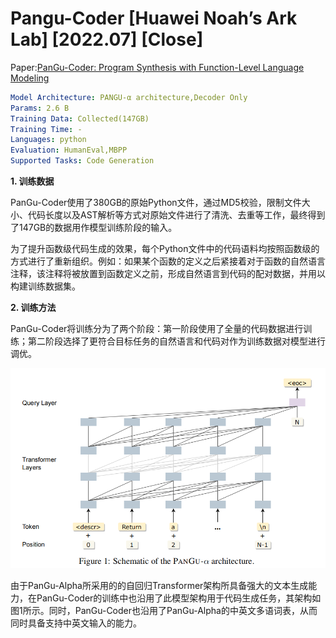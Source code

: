 # Pangu-Coder [Huawei Noah’s Ark Lab] [2022.07] [Close]

Paper:[PanGu-Coder: Program Synthesis with Function-Level Language Modeling](https://arxiv.org/abs/2207.11280)

```yaml
Model Architecture: PANGU-α architecture,Decoder Only
Params: 2.6 B
Training Data: Collected(147GB)
Training Time: - 
Languages: python
Evaluation: HumanEval,MBPP
Supported Tasks: Code Generation
```



**1. 训练数据**

PanGu-Coder使用了380GB的原始Python文件，通过MD5校验，限制文件大小、代码长度以及AST解析等方式对原始文件进行了清洗、去重等工作，最终得到了147GB的数据用作模型训练阶段的输入。

为了提升函数级代码生成的效果，每个Python文件中的代码语料均按照函数级的方式进行了重新组织。例如：如果某个函数的定义之后紧接着对于函数的自然语言注释，该注释将被放置到函数定义之前，形成自然语言到代码的配对数据，并用以构建训练数据集。

**2. 训练方法**

PanGu-Coder将训练分为了两个阶段：第一阶段使用了全量的代码数据进行训练；第二阶段选择了更符合目标任务的自然语言和代码对作为训练数据对模型进行调优。

![image-20230424005717649](assets/image-20230424005717649.png)

由于PanGu-Alpha所采用的的自回归Transformer架构所具备强大的文本生成能力，在PanGu-Coder的训练中也沿用了此模型架构用于代码生成任务，其架构如图1所示。同时，PanGu-Coder也沿用了PanGu-Alpha的中英文多语词表，从而同时具备支持中英文输入的能力。
